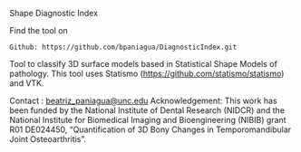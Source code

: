 Shape Diagnostic Index

Find the tool on

    Github: https://github.com/bpaniagua/DiagnosticIndex.git

Tool to classify 3D surface models based in Statistical Shape Models of pathology. 
This tool uses Statismo (https://github.com/statismo/statismo) and VTK.

Contact : beatriz_paniagua@unc.edu
Acknowledgement: This work has been funded by the National Institute of Dental Research (NIDCR) and the National Institute for Biomedical Imaging and Bioengineering (NIBIB) grant R01 DE024450, “Quantification of 3D Bony Changes in Temporomandibular Joint Osteoarthritis”.

    
